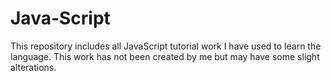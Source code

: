 # Java-Script
 
 This repository includes all JavaScript tutorial work I have used to learn the language. This work has not been created by me but may have some slight alterations.
